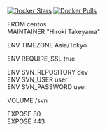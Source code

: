[![Docker Stars](https://img.shields.io/docker/stars/takeyamajp/dav-svn.svg?style=flat-square)](https://hub.docker.com/r/takeyamajp/dav-svn/)
[![Docker Pulls](https://img.shields.io/docker/pulls/takeyamajp/dav-svn.svg?style=flat-square)](https://hub.docker.com/r/takeyamajp/dav-svn/)

FROM centos  
MAINTAINER "Hiroki Takeyama"

ENV TIMEZONE Asia/Tokyo

ENV REQUIRE_SSL true

ENV SVN_REPOSITORY dev  
ENV SVN_USER user  
ENV SVN_PASSWORD user

VOLUME /svn

EXPOSE 80  
EXPOSE 443
